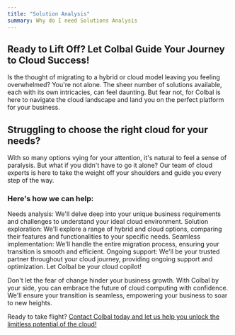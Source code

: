 ```yaml
---
title: "Solution Analysis"
summary: Why do I need Solutions Analysis
---
```


## Ready to Lift Off? Let Colbal Guide Your Journey to Cloud Success!

Is the thought of migrating to a hybrid or cloud model leaving you feeling overwhelmed? You're not alone. The sheer number of solutions available, each with its own intricacies, can feel daunting. But fear not, for Colbal is here to navigate the cloud landscape and land you on the perfect platform for your business.

## Struggling to choose the right cloud for your needs?

With so many options vying for your attention, it's natural to feel a sense of paralysis. But what if you didn't have to go it alone? Our team of cloud experts is here to take the weight off your shoulders and guide you every step of the way.

### Here's how we can help:

Needs analysis: We'll delve deep into your unique business requirements and challenges to understand your ideal cloud environment.
Solution exploration: We'll explore a range of hybrid and cloud options, comparing their features and functionalities to your specific needs.
Seamless implementation: We'll handle the entire migration process, ensuring your transition is smooth and efficient.
Ongoing support: We'll be your trusted partner throughout your cloud journey, providing ongoing support and optimization.
Let Colbal be your cloud copilot!

Don't let the fear of change hinder your business growth. With Colbal by your side, you can embrace the future of cloud computing with confidence. We'll ensure your transition is seamless, empowering your business to soar to new heights.

Ready to take flight? [Contact Colbal today and let us help you unlock the limitless potential of the cloud!](https://www.colbal.com/bookings/)
